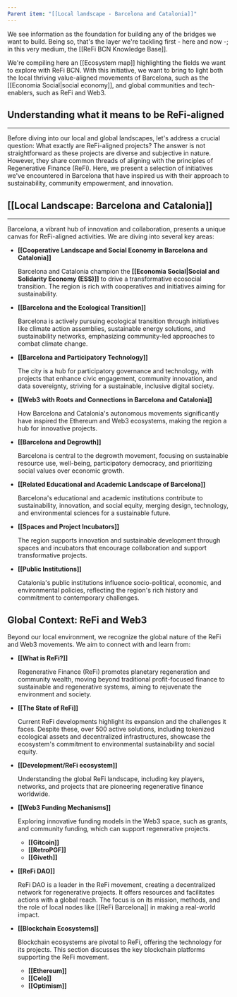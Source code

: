 ```yaml
---
Parent item: "[[Local landscape - Barcelona and Catalonia]]"
---
```

We see information as the foundation for building any of the bridges we want to build. Being so, that's the layer we're tackling first - here and now -; in this very medium, the [[ReFi BCN Knowledge Base]].

We're compiling here an [[Ecosystem map]] highlighting the fields we want to explore with ReFi BCN. With this initiative, we want to bring to light both the local thriving value-aligned movements of Barcelona, such as the [[Economia Social|social economy]], and global communities and tech-enablers, such as ReFi and Web3.

## Understanding what it means to be ReFi-aligned

---

Before diving into our local and global landscapes, let's address a crucial question: What exactly are ReFi-aligned projects? The answer is not straightforward as these projects are diverse and subjective in nature. However, they share common threads of aligning with the principles of Regenerative Finance (ReFi). Here, we present a selection of initiatives we've encountered in Barcelona that have inspired us with their approach to sustainability, community empowerment, and innovation.

## [[Local Landscape: Barcelona and Catalonia]]

---

Barcelona, a vibrant hub of innovation and collaboration, presents a unique canvas for ReFi-aligned activities. We are diving into several key areas:

- **[[Cooperative Landscape and Social Economy in Barcelona and Catalonia]]**
    
    Barcelona and Catalonia champion the  **[[Economia Social|Social and Solidarity Economy (ESS)]]** to drive a transformative ecosocial transition. The region is rich with cooperatives and initiatives aiming for sustainability.
    
- **[[Barcelona and the Ecological Transition]]**
    
    Barcelona is actively pursuing ecological transition through initiatives like climate action assemblies, sustainable energy solutions, and sustainability networks, emphasizing community-led approaches to combat climate change.
    
- **[[Barcelona and Participatory Technology]]**
    
    The city is a hub for participatory governance and technology, with projects that enhance civic engagement, community innovation, and data sovereignty, striving for a sustainable, inclusive digital society.
    
- **[[Web3 with Roots and Connections in Barcelona and Catalonia]]**
    
    How Barcelona and Catalonia's autonomous movements significantly have inspired the Ethereum and Web3 ecosystems, making the region a hub for innovative projects.
    
- **[[Barcelona and Degrowth]]**
    
    Barcelona is central to the degrowth movement, focusing on sustainable resource use, well-being, participatory democracy, and prioritizing social values over economic growth.
    
- **[[Related Educational and Academic Landscape of Barcelona]]**
    
    Barcelona's educational and academic institutions contribute to sustainability, innovation, and social equity, merging design, technology, and environmental sciences for a sustainable future.
    
- **[[Spaces and Project Incubators]]**
    
    The region supports innovation and sustainable development through spaces and incubators that encourage collaboration and support transformative projects.
    
- **[[Public Institutions]]**
    
    Catalonia's public institutions influence socio-political, economic, and environmental policies, reflecting the region's rich history and commitment to contemporary challenges.
    

## Global Context: ReFi and Web3

Beyond our local environment, we recognize the global nature of the ReFi and Web3 movements. We aim to connect with and learn from:

- **[[What is ReFi?]]**
    
    Regenerative Finance (ReFi) promotes planetary regeneration and community wealth, moving beyond traditional profit-focused finance to sustainable and regenerative systems, aiming to rejuvenate the environment and society.
    
- **[[The State of ReFi]]**
    
    Current ReFi developments highlight its expansion and the challenges it faces. Despite these, over 500 active solutions, including tokenized ecological assets and decentralized infrastructures, showcase the ecosystem's commitment to environmental sustainability and social equity.
    
- **[[Development/ReFi ecosystem]]**
    
    Understanding the global ReFi landscape, including key players, networks, and projects that are pioneering regenerative finance worldwide.
    
- **[[Web3 Funding Mechanisms]]**
    
    Exploring innovative funding models in the Web3 space, such as grants, and community funding, which can support regenerative projects.
    
    - **[[Gitcoin]]**
    - **[[RetroPGF]]**
    - **[[Giveth]]**
- **[[ReFi DAO]]**
    
    ReFi DAO is a leader in the ReFi movement, creating a decentralized network for regenerative projects. It offers resources and facilitates actions with a global reach. The focus is on its mission, methods, and the role of local nodes like [[ReFi Barcelona]] in making a real-world impact.
    
- **[[Blockchain Ecosystems]]**
    
    Blockchain ecosystems are pivotal to ReFi, offering the technology for its projects. This section discusses the key blockchain platforms supporting the ReFi movement.
    
    - **[[Ethereum]]**
    - **[[Celo]]**
    - **[[Optimism]]**